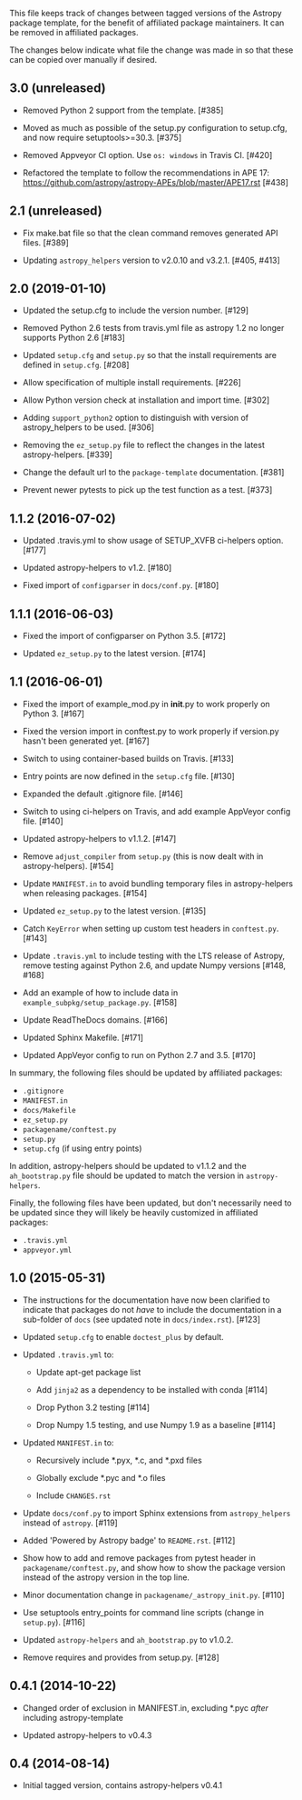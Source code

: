 This file keeps track of changes between tagged versions of the Astropy
package template, for the benefit of affiliated package maintainers. It can
be removed in affiliated packages.

The changes below indicate what file the change was made in so that these can
be copied over manually if desired.

3.0 (unreleased)
----------------

- Removed Python 2 support from the template. [#385]

- Moved as much as possible of the setup.py configuration to setup.cfg, and now require
  setuptools>=30.3. [#375]

- Removed Appveyor CI option. Use ``os: windows`` in Travis CI. [#420]

- Refactored the template to follow the recommendations in APE 17:
  https://github.com/astropy/astropy-APEs/blob/master/APE17.rst [#438]

2.1 (unreleased)
----------------

- Fix make.bat file so that the clean command removes generated API files.
  [#389]


- Updating ``astropy_helpers`` version to v2.0.10 and v3.2.1. [#405, #413]


2.0 (2019-01-10)
----------------

- Updated the setup.cfg to include the version number. [#129]

- Removed Python 2.6 tests from travis.yml file as astropy 1.2 no longer
  supports Python 2.6 [#183]

- Updated ``setup.cfg`` and ``setup.py`` so that the install requirements
  are defined in ``setup.cfg``. [#208]

- Allow specification of multiple install requirements. [#226]

- Allow Python version check at installation and import time. [#302]

- Adding ``support_python2`` option to distinguish with version of
  astropy_helpers to be used. [#306]

- Removing the ``ez_setup.py`` file to reflect the changes in the latest
  astropy-helpers. [#339]

- Change the default url to the ``package-template`` documentation. [#381]

- Prevent newer pytests to pick up the test function as a test. [#373]


1.1.2 (2016-07-02)
------------------

- Updated .travis.yml to show usage of SETUP_XVFB ci-helpers option. [#177]

- Updated astropy-helpers to v1.2. [#180]

- Fixed import of ``configparser`` in ``docs/conf.py``. [#180]

1.1.1 (2016-06-03)
------------------

- Fixed the import of configparser on Python 3.5. [#172]

- Updated ``ez_setup.py`` to the latest version. [#174]

1.1 (2016-06-01)
----------------

- Fixed the import of example_mod.py in __init__.py to work properly on
  Python 3. [#167]

- Fixed the version import in conftest.py to work properly if version.py
  hasn't been generated yet. [#167]

- Switch to using container-based builds on Travis. [#133]

- Entry points are now defined in the ``setup.cfg`` file. [#130]

- Expanded the default .gitignore file. [#146]

- Switch to using ci-helpers on Travis, and add example AppVeyor config file.
  [#140]

- Updated astropy-helpers to v1.1.2. [#147]

- Remove ``adjust_compiler`` from ``setup.py`` (this is now dealt with in
  astropy-helpers). [#154]

- Update ``MANIFEST.in`` to avoid bundling temporary files in astropy-helpers
  when releasing packages. [#154]

- Updated ``ez_setup.py`` to the latest version. [#135]

- Catch ``KeyError`` when setting up custom test headers in ``conftest.py``.
  [#143]

- Update ``.travis.yml`` to include testing with the LTS release of Astropy,
  remove testing against Python 2.6, and update Numpy versions [#148, #168]

- Add an example of how to include data in ``example_subpkg/setup_package.py``.
  [#158]

- Update ReadTheDocs domains. [#166]

- Updated Sphinx Makefile. [#171]

- Updated AppVeyor config to run on Python 2.7 and 3.5. [#170]

In summary, the following files should be updated by affiliated packages:

- ``.gitignore``
- ``MANIFEST.in``
- ``docs/Makefile``
- ``ez_setup.py``
- ``packagename/conftest.py``
- ``setup.py``
- ``setup.cfg`` (if using entry points)

In addition, astropy-helpers should be updated to v1.1.2 and the
``ah_bootstrap.py`` file should be updated to match the version in
``astropy-helpers``.

Finally, the following files have been updated, but don't necessarily need to
be updated since they will likely be heavily customized in affiliated packages:

- ``.travis.yml``
- ``appveyor.yml``

1.0 (2015-05-31)
----------------

- The instructions for the documentation have now been clarified to indicate
  that packages do not *have* to include the documentation in a sub-folder of
  ``docs`` (see updated note in ``docs/index.rst``). [#123]

- Updated ``setup.cfg`` to enable ``doctest_plus`` by default.

- Updated ``.travis.yml`` to:

  - Update apt-get package list

  - Add ``jinja2`` as a dependency to be installed with conda [#114]

  - Drop Python 3.2 testing [#114]

  - Drop Numpy 1.5 testing, and use Numpy 1.9 as a baseline [#114]

- Updated ``MANIFEST.in`` to:

  - Recursively include *.pyx, *.c, and *.pxd files

  - Globally exclude *.pyc and *.o files

  - Include ``CHANGES.rst``

- Update ``docs/conf.py`` to import Sphinx extensions from
  ``astropy_helpers`` instead of ``astropy``. [#119]

- Added 'Powered by Astropy badge' to ``README.rst``. [#112]

- Show how to add and remove packages from pytest header in
  ``packagename/conftest.py``, and show how to show the package version
  instead of the astropy version in the top line.

- Minor documentation change in ``packagename/_astropy_init.py``. [#110]

- Use setuptools entry_points for command line scripts (change in
  ``setup.py``). [#116]

- Updated ``astropy-helpers`` and ``ah_bootstrap.py`` to v1.0.2.

- Remove requires and provides from setup.py. [#128]

0.4.1 (2014-10-22)
------------------

- Changed order of exclusion in MANIFEST.in, excluding *.pyc *after* including
  astropy-template

- Updated astropy-helpers to v0.4.3

0.4 (2014-08-14)
----------------

- Initial tagged version, contains astropy-helpers v0.4.1
